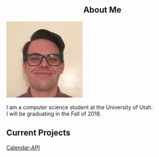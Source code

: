 ---
---

<h2 align="center">About Me</h2>

<img class="img-circle" src="Me_square.jpg" width="200"> 

I am a computer science student at the University of Utah.  
I will be graduating in the Fall of 2018.

## Current Projects

[Calendar-API](https://github.com/justinbushy/node-calendar-api)


